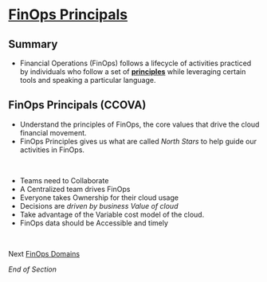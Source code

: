 # [FinOps Principals](https://www.finops.org/framework/principles/)

## Summary
* Financial Operations (FinOps) follows a lifecycle of activities practiced by individuals who follow a set of [**principles**](https://www.mindmeister.com/2727661067/04-finops-principles-ccovva) while leveraging certain tools and speaking a particular language.

## FinOps Principals (CCOVA)
* Understand the principles of FinOps, the core values that drive the cloud financial movement.
* FinOps Principles gives us what are called *North Stars* to help guide our activities in FinOps.
<br>

* Teams need to Collaborate
* A Centralized team drives FinOps
* Everyone takes Ownership for their cloud usage
* Decisions are *driven by business Value of cloud*
* Take advantage of the Variable cost model of the cloud.
* FinOps data should be Accessible and timely

<br>

Next [FinOps Domains](https://github.com/jamesbuckett/finops-certified-practitioner/blob/main/05-finops-domains.md)
<br>

*End of Section*